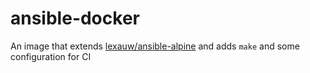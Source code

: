 # ansible-docker

An image that extends [lexauw/ansible-alpine](https://hub.docker.com/r/lexauw/ansible-alpine/) and adds 
`make` and some configuration for CI 

